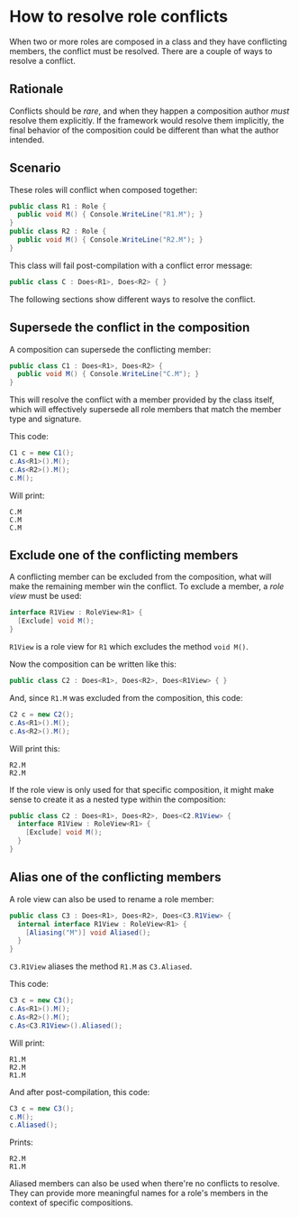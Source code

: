 # How to resolve role conflicts #

When two or more roles are composed in a class and they have conflicting members, the conflict must be resolved. There are a couple of ways to resolve a conflict.

## Rationale ##

Conflicts should be _rare_, and when they happen a composition author _must_ resolve them explicitly. If the framework would resolve them implicitly, the final behavior of the composition could be different than what the author intended.

## Scenario ##

These roles will conflict when composed together:

```cs
public class R1 : Role {
  public void M() { Console.WriteLine("R1.M"); }
}
public class R2 : Role {
  public void M() { Console.WriteLine("R2.M"); }
}
```

This class will fail post-compilation with a conflict error message:

```cs
public class C : Does<R1>, Does<R2> { }
```

The following sections show different ways to resolve the conflict.

## Supersede the conflict in the composition ##

A composition can supersede the conflicting member:

```cs
public class C1 : Does<R1>, Does<R2> {
  public void M() { Console.WriteLine("C.M"); }
}
```

This will resolve the conflict with a member provided by the class itself, which will effectively supersede all role members that match the member type and signature.

This code:

```cs
C1 c = new C1();
c.As<R1>().M();
c.As<R2>().M();
c.M();
```

Will print:

```
C.M
C.M
C.M
```

## Exclude one of the conflicting members ##

A conflicting member can be excluded from the composition, what will make the remaining member win the conflict. To exclude a member, a _role view_ must be used:

```cs
interface R1View : RoleView<R1> {
  [Exclude] void M();
}
```

`R1View` is a role view for `R1` which excludes the method `void M()`.

Now the composition can be written like this:

```cs
public class C2 : Does<R1>, Does<R2>, Does<R1View> { }
```

And, since `R1.M` was excluded from the composition, this code:

```cs
C2 c = new C2();
c.As<R1>().M();
c.As<R2>().M();
```

Will print this:

```
R2.M
R2.M
```

If the role view is only used for that specific composition, it might make sense to create it as a nested type within the composition:

```cs
public class C2 : Does<R1>, Does<R2>, Does<C2.R1View> {
  interface R1View : RoleView<R1> {
    [Exclude] void M();
  }
}
```

## Alias one of the conflicting members ##

A role view can also be used to rename a role member:

```cs
public class C3 : Does<R1>, Does<R2>, Does<C3.R1View> {
  internal interface R1View : RoleView<R1> {
    [Aliasing("M")] void Aliased();
  }
}
```

`C3.R1View` aliases the method `R1.M` as `C3.Aliased`.

This code:

```cs
C3 c = new C3();
c.As<R1>().M();
c.As<R2>().M();
c.As<C3.R1View>().Aliased();
```

Will print:

```
R1.M
R2.M
R1.M
```

And after post-compilation, this code:

```cs
C3 c = new C3();
c.M();
c.Aliased();
```

Prints:

```
R2.M
R1.M
```

Aliased members can also be used when there're no conflicts to resolve. They can provide more meaningful names for a role's members in the context of specific compositions.
